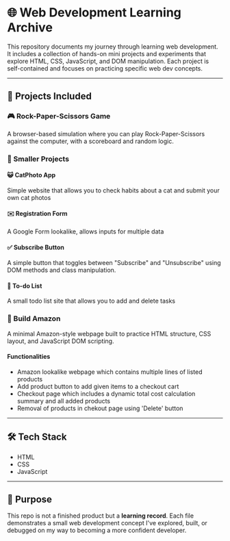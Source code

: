 # 🌐 Web Development Learning Archive

This repository documents my journey through learning web development. It includes a collection of hands-on mini projects and experiments that explore HTML, CSS, JavaScript, and DOM manipulation. Each project is self-contained and focuses on practicing specific web dev concepts.

---

## 📁 Projects Included

### 🎮 Rock-Paper-Scissors Game
A browser-based simulation where you can play Rock-Paper-Scissors against the computer, with a scoreboard and random logic.

### 🤏 Smaller Projects

#### 😺 CatPhoto App
Simple website that allows you to check habits about a cat and submit your own cat photos

#### ✉️ Registration Form
A Google Form lookalike, allows inputs for multiple data

#### ✅ Subscribe Button
A simple button that toggles between "Subscribe" and "Unsubscribe" using DOM methods and class manipulation.

#### 🧾 To-do List
A small todo list site that allows you to add and delete tasks

### 🛒 Build Amazon
A minimal Amazon-style webpage built to practice HTML structure, CSS layout, and JavaScript DOM scripting.

#### Functionalities
- Amazon lookalike webpage which contains multiple lines of listed products
- Add product button to add given items to a checkout cart
- Checkout page which includes a dynamic total cost calculation summary and all added products
- Removal of products in chekout page using 'Delete' button

---

## 🛠 Tech Stack

- HTML
- CSS
- JavaScript

---

## 📌 Purpose

This repo is not a finished product but a **learning record**. Each file demonstrates a small web development concept I've explored, built, or debugged on my way to becoming a more confident developer.
